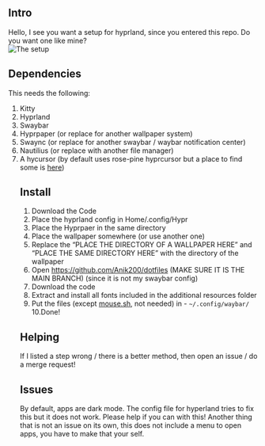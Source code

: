 <!--God I'm so ass at html-->
<h2 id="intro">Intro</h2>
<p>Hello, I see you want a setup for hyprland, since you entered this repo. Do you want one like mine?<br>
<img src="https://i.imgur.com/L5iOA6Ml.png" alt="The setup"></p>
<h2 id="dependencies">Dependencies</h2>
<p>This needs the following:
<ol>
<li>Kitty</li>
<li>Hyprland</li>
<li>Swaybar</li>
<li>Hyprpaper (or replace for another wallpaper system)</li>
<li>Swaync (or replace for another swaybar / waybar notification center)</li>
<li>Nautilius (or replace with another file manager)</li>
<li>A hycursor (by default uses rose-pine hyprcursor but a place to find some is <a href=“https://github.com/sakshatshinde/hyprcursor-themes”>here</a>)</li>
<h2 id="install">Install</h2>
<ol>
<li>Download the Code</li>
<li>Place the hyprland config in Home/.config/Hypr</li>
<li>Place the Hyprpaer in the same directory</li>
<li>Place the wallpaper somewhere (or use another one)</li>
<li>Replace the “PLACE THE DIRECTORY OF A WALLPAPER HERE” and “PLACE THE SAME DIRECTORY HERE” with the directory of the wallpaper</li>
<li>Open <a href="https://github.com/Anik200/dotfiles">https://github.com/Anik200/dotfiles</a> (MAKE SURE IT IS THE MAIN BRANCH) (since it is not my swaybar config)</li>
<li>Download the code</li>
<li>Extract and install all fonts included in the additional resources folder</li>
<li>Put the files (except <a href="http://mouse.sh">mouse.sh</a>, not needed) in -   <code>~/.config/waybar/</code><br>
10.Done!</li>
</ol>
<h2 id="helping">Helping</h2>
<p>If I listed a step wrong / there is a better method, then open an issue / do a merge request!</p>
<h2 id="issues">Issues</h2>
<p>By default, apps are dark mode. The config file for hyperland tries to fix this but it does not work. Please help if you can with this! Another thing that is not an issue on its own, this does not include a menu to open apps, you have to make that your self.</p>


